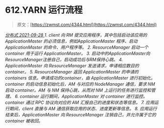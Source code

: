 <!--yml
category: 未分类
date: 0001-01-01 00:00:00
-->

# 612.YARN 运行流程

> 原文：[https://zwmst.com/4344.html](https://zwmst.com/4344.html)

   [ *分布式* ](https://zwmst.com/%e5%88%86%e5%b8%83%e5%bc%8f)*[ <time datetime="2021-09-28T23:14:46+08:00"> 2021-09-28 </time> ](https://zwmst.com/4344.html)  1.  client 向 RM 提交应用程序，其中包括启动该应用的 ApplicationMaster 的必须信息，例如ApplicationMaster 程序、启动 ApplicationMaster 的命令、用户程序等。
2.  ResourceManager 启动一个 container 用于运行 ApplicationMaster。
3.  启动中的ApplicationMaster向ResourceManager注册自己，启动成功后与RM保持心跳。
4.  ApplicationMaster 向 ResourceManager 发送请求，申请相应数目的 container。
5.  ResourceManager 返回 ApplicationMaster 的申请的 containers 信息。申请成功的container，由 ApplicationMaster 进行初始化。container 的启动信息初始化后，AM 与对应的 NodeManager 通信，要求 NM 启动 container。AM 与 NM 保持心跳，从而对 NM 上运行的任务进行监控和管理。
6.  container 运行期间，ApplicationMaster 对 container 进行监控。container 通过 RPC 协议向对应的 AM 汇报自己的进度和状态等信息。
7.  应用运行期间，client 直接与 AM 通信获取应用的状态、进度更新等信息。
8.  应用运行结束后，ApplicationMaster 向 ResourceManager 注销自己，并允许属于它的container 被收回。*